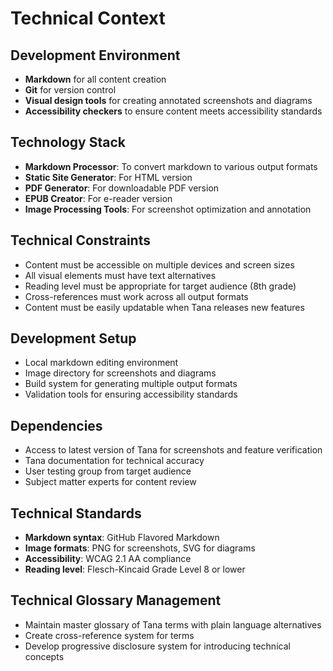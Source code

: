 # Technical Context

## Development Environment
- **Markdown** for all content creation
- **Git** for version control
- **Visual design tools** for creating annotated screenshots and diagrams
- **Accessibility checkers** to ensure content meets accessibility standards

## Technology Stack
- **Markdown Processor**: To convert markdown to various output formats
- **Static Site Generator**: For HTML version
- **PDF Generator**: For downloadable PDF version
- **EPUB Creator**: For e-reader version
- **Image Processing Tools**: For screenshot optimization and annotation

## Technical Constraints
- Content must be accessible on multiple devices and screen sizes
- All visual elements must have text alternatives
- Reading level must be appropriate for target audience (8th grade)
- Cross-references must work across all output formats
- Content must be easily updatable when Tana releases new features

## Development Setup
- Local markdown editing environment
- Image directory for screenshots and diagrams
- Build system for generating multiple output formats
- Validation tools for ensuring accessibility standards

## Dependencies
- Access to latest version of Tana for screenshots and feature verification
- Tana documentation for technical accuracy
- User testing group from target audience
- Subject matter experts for content review

## Technical Standards
- **Markdown syntax**: GitHub Flavored Markdown
- **Image formats**: PNG for screenshots, SVG for diagrams
- **Accessibility**: WCAG 2.1 AA compliance
- **Reading level**: Flesch-Kincaid Grade Level 8 or lower

## Technical Glossary Management
- Maintain master glossary of Tana terms with plain language alternatives
- Create cross-reference system for terms
- Develop progressive disclosure system for introducing technical concepts 